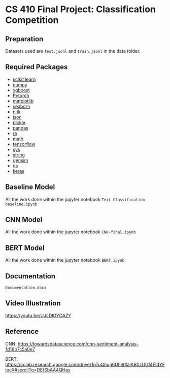 # CS 410 Final Project:  Classification Competition
## Preparation 
Datasets used are `test.jsonl` and `train.jsonl` in the data folder.


## Required Packages
* [scikit learn](http://scikit-learn.org/stable/index.html)
* [numpy](https://numpy.org/)
* [xgboost](https://xgboost.readthedocs.io/en/latest/python/)
* [Pytorch](https://pytorch.org/)
* [matplotlib](https://matplotlib.org/)
* [seaborn](https://seaborn.pydata.org/)
* [nltk](https://www.nltk.org/api/nltk.html)
* [json](https://docs.python.org/3/library/json.html)
* [pickle](https://docs.python.org/3/library/pickle.html)
* [pandas](https://pandas.pydata.org/)
* [re](https://docs.python.org/3/library/re.html)
* [math](https://docs.python.org/3/library/math.html)
* [tensorflow](https://www.tensorflow.org/api_docs/python/tf)
* [sys](https://docs.python.org/3/library/sys.html)
* [string](https://docs.python.org/3/library/string.html?highlight=string#module-string)
* [gensim](https://pypi.org/project/gensim/)
* [os](https://docs.python.org/3/library/os.html?highlight=os#module-os)
* [keras](https://pypi.org/project/Keras/)

## Baseline Model
All the work done within the jupyter notebook `Text Classification baseline.ipynb`

## CNN Model
All the work done within the jupyter notebook `CNN-final.ipynb`

## BERT Model
All the work done within the jupyter notebook `BERT.ipynb`

## Documentation
`Documentation.docx`

## Video Illustration
https://youtu.be/UJcDlOYOAZY

## Reference
CNN: https://towardsdatascience.com/cnn-sentiment-analysis-1d16b7c5a0e7

BERT: https://colab.research.google.com/drive/1pTuQhug6Dhl9XalKB0zUGf4FIdYFlpcX#scrollTo=DEfSbAA4QHas

